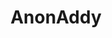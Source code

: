 ---
codehost: https://github.com/anonaddy/anonaddy
logohandle: anonaddy
sort: anonaddy
title: AnonAddy
twitter: https://x.com/anonaddy
website: https://anonaddy.com/
---